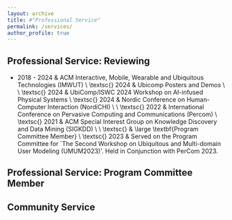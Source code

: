 ```yaml
---
layout: archive
title: #"Professional Service"
permalink: /services/
author_profile: true
---
```

## Professional Service: Reviewing
* 2018 - 2024 & ACM Interactive, Mobile, Wearable and Ubiquitous Technologies (IMWUT)   \\
\textsc{} 2024 & Ubicomp Posters and Demos  \\
\\
\textsc{} 2024 & UbiComp/ISWC 2024 Workshop on AI-infused Physical Systems	  \\
\textsc{} 2024 & Nordic Conference on Human-Computer Interaction (NordiCHI)  \\
\\
\textsc{} 2022 & International Conference on Pervasive Computing and Communications (Percom)  \\
\textsc{} 2021 & ACM Special Interest Group on Knowledge Discovery and Data Mining (SIGKDD)  \\
\\
\textsc{}  & \large \textbf{Program Committee Member}  \\
\textsc{} 2023 & Served on the Program Committee for `The Second Workshop on Ubiquitous and Multi-domain User Modeling (UMUM2023)'. Held in Conjunction with PerCom 2023.

## Professional Service: Program Committee Member

## Community Service

